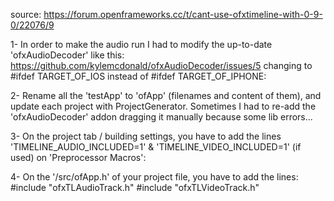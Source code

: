 source: https://forum.openframeworks.cc/t/cant-use-ofxtimeline-with-0-9-0/22076/9

1-
In order to make the audio run I had to modify the up-to-date 'ofxAudioDecoder' like this: https://github.com/kylemcdonald/ofxAudioDecoder/issues/5
changing to #ifdef TARGET_OF_IOS instead of #ifdef TARGET_OF_IPHONE:


2-
Rename all the 'testApp' to 'ofApp' (filenames and content of them), and update each project with ProjectGenerator. Sometimes I had to re-add the 'ofxAudioDecoder' addon dragging it manually because some lib errors...

3-
On the project tab / building settings, you have to add the lines 'TIMELINE_AUDIO_INCLUDED=1' & 'TIMELINE_VIDEO_INCLUDED=1' (if used) on 'Preprocessor Macros':


4-
On the '/src/ofApp.h' of your project file, you have to add the lines:
#include "ofxTLAudioTrack.h"
#include "ofxTLVideoTrack.h"
